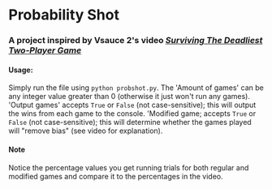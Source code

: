 # Probability Shot

### A project inspired by Vsauce 2's video  [*Surviving The Deadliest Two-Player Game*](https://youtu.be/ACtsYN1TWLg)

#### Usage:

Simply run the file using `python probshot.py`. The 'Amount of games' can be any integer value greater than 0 (otherwise it just won't run any games). 'Output games' accepts `True` or `False` (not case-sensitive); this will output the wins from each game to the console. 'Modified game; accepts `True` or `False` (not case-sensitive); this will determine whether the games played will "remove bias" (see video for explanation).

#### Note

Notice the percentage values you get running trials for both regular and modified games and compare it to the percentages in the video.